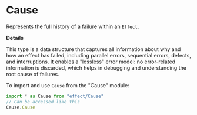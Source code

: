 # Cause

Represents the full history of a failure within an `Effect`.

**Details**

This type is a data structure that captures all information about why and how
an effect has failed, including parallel errors, sequential errors, defects,
and interruptions. It enables a "lossless" error model: no error-related
information is discarded, which helps in debugging and understanding the root
cause of failures.

To import and use `Cause` from the "Cause" module:

```ts
import * as Cause from "effect/Cause"
// Can be accessed like this
Cause.Cause
```
